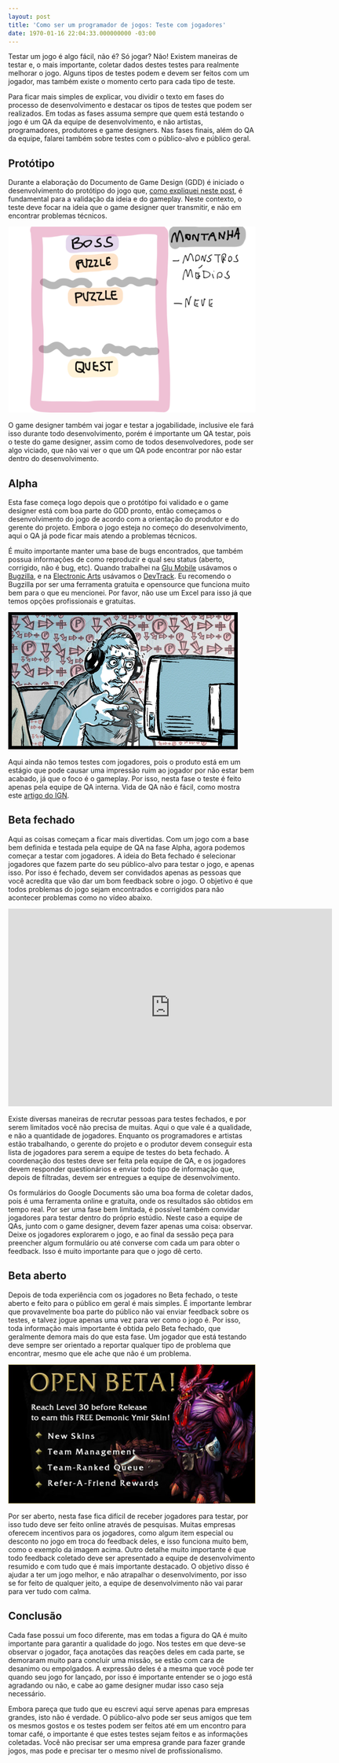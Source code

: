 ```yaml
---
layout: post
title: 'Como ser um programador de jogos: Teste com jogadores'
date: 1970-01-16 22:04:33.000000000 -03:00
---
```


Testar um jogo é algo fácil, não é? Só jogar? Não! Existem maneiras de testar e, o mais importante, coletar dados destes testes para realmente melhorar o jogo. Alguns tipos de testes podem e devem ser feitos com um jogador, mas também existe o momento certo para cada tipo de teste.

Para ficar mais simples de explicar, vou dividir o texto em fases do processo de desenvolvimento e destacar os tipos de testes que podem ser realizados. Em todas as fases assuma sempre que quem está testando o jogo é um QA da equipe de desenvolvimento, e não artistas, programadores, produtores e game designers. Nas fases finais, além do QA da equipe, falarei também sobre testes com o público-alvo e público geral.


## **Protótipo**

Durante a elaboração do Documento de Game Design (GDD) é iniciado o desenvolvimento do protótipo do jogo que, [como expliquei neste post](http://gamedeveloper.com.br/blog/2013/10/09/como-ser-um-programador-de-jogos-prototipos/ "Protótipos"), é fundamental para a validação da ideia e do gameplay. Neste contexto, o teste deve focar na ideia que o game designer quer transmitir, e não em encontrar problemas técnicos.

![](../content/images/2013/12/Insert-Coin-Page-5.png "Protótipo")

O game designer também vai jogar e testar a jogabilidade, inclusive ele fará isso durante todo desenvolvimento, porém é importante um QA testar, pois o teste do game designer, assim como de todos desenvolvedores, pode ser algo viciado, que não vai ver o que um QA pode encontrar por não estar dentro do desenvolvimento.


## **Alpha**

Esta fase começa logo depois que o protótipo foi validado e o game designer está com boa parte do GDD pronto, então começamos o desenvolvimento do jogo de acordo com a orientação do produtor e do gerente do projeto. Embora o jogo esteja no começo do desenvolvimento, aqui o QA já pode ficar mais atendo a problemas técnicos.

É muito importante manter uma base de bugs encontrados, que também possua informações de como reproduzir e qual seu status (aberto, corrigido, não é bug, etc). Quando trabalhei na [Glu Mobile](http://www.glu.com "Glu") usávamos o [Bugzilla](http://www.bugzilla.org/ "Bugzilla"), e na [Electronic Arts](http://www.ea.com "EA") usávamos o [DevTrack](http://techexcel.com/products/devtrack/ "DevTRack"). Eu recomendo o Bugzilla por ser uma ferramenta gratuita e opensource que funciona muito bem para o que eu mencionei. Por favor, não use um Excel para isso já que temos opções profissionais e gratuitas.

[![](../content/images/2013/12/Tedious72_1332794749.jpg "QA")](http://www.ign.com/articles/2012/03/29/the-tough-life-of-a-games-tester)

Aqui ainda não temos testes com jogadores, pois o produto está em um estágio que pode causar uma impressão ruim ao jogador por não estar bem acabado, já que o foco é o gameplay. Por isso, nesta fase o teste é feito apenas pela equipe de QA interna. Vida de QA não é fácil, como mostra este [artigo do IGN](http://www.ign.com/articles/2012/03/29/the-tough-life-of-a-games-tester "IGN").


## **Beta fechado**

Aqui as coisas começam a ficar mais divertidas. Com um jogo com a base bem definida e testada pela equipe de QA na fase Alpha, agora podemos começar a testar com jogadores. A ideia do Beta fechado é selecionar jogadores que fazem parte do seu público-alvo para testar o jogo, e apenas isso. Por isso é fechado, devem ser convidados apenas as pessoas que você acredita que vão dar um bom feedback sobre o jogo. O objetivo é que todos problemas do jogo sejam encontrados e corrigidos para não acontecer problemas como no vídeo abaixo.

<span class="embed-youtube" style="text-align:center; display: block;"><iframe allowfullscreen="true" class="youtube-player" frameborder="0" height="402" src="http://www.youtube.com/embed/HdWRTleizFU?version=3&rel=1&fs=1&autohide=2&showsearch=0&showinfo=1&iv_load_policy=1&wmode=transparent" type="text/html" width="660"></iframe></span>

Existe diversas maneiras de recrutar pessoas para testes fechados, e por serem limitados você não precisa de muitas. Aqui o que vale é a qualidade, e não a quantidade de jogadores. Enquanto os programadores e artistas estão trabalhando, o gerente do projeto e o produtor devem conseguir esta lista de jogadores para serem a equipe de testes do beta fechado. A coordenação dos testes deve ser feita pela equipe de QA, e os jogadores devem responder questionários e enviar todo tipo de informação que, depois de filtradas, devem ser entregues a equipe de desenvolvimento.

Os formulários do Google Documents são uma boa forma de coletar dados, pois é uma ferramenta online e gratuita, onde os resultados são obtidos em tempo real. Por ser uma fase bem limitada, é possível também convidar jogadores para testar dentro do próprio estúdio. Neste caso a equipe de QAs, junto com o game designer, devem fazer apenas uma coisa: observar. Deixe os jogadores explorarem o jogo, e ao final da sessão peça para preencher algum formulário ou até converse com cada um para obter o feedback. Isso é muito importante para que o jogo dê certo.


## **Beta aberto**

Depois de toda experiência com os jogadores no Beta fechado, o teste aberto e feito para o público em geral é mais simples. É importante lembrar que provavelmente boa parte do público não vai enviar feedback sobre os testes, e talvez jogue apenas uma vez para ver como o jogo é. Por isso, toda informação mais importante é obtida pelo Beta fechado, que geralmente demora mais do que esta fase. Um jogador que está testando deve sempre ser orientado a reportar qualquer tipo de problema que encontrar, mesmo que ele ache que não é um problema.

![](../content/images/2013/12/open_beta_ymir_skin.jpg)

Por ser aberto, nesta fase fica difícil de receber jogadores para testar, por isso tudo deve ser feito online através de pesquisas. Muitas empresas oferecem incentivos para os jogadores, como algum item especial ou desconto no jogo em troca do feedback deles, e isso funciona muito bem, como o exemplo da imagem acima. Outro detalhe muito importante é que todo feedback coletado deve ser apresentado a equipe de desenvolvimento resumido e com tudo que é mais importante destacado. O objetivo disso é ajudar a ter um jogo melhor, e não atrapalhar o desenvolvimento, por isso se for feito de qualquer jeito, a equipe de desenvolvimento não vai parar para ver tudo com calma.


## **Conclusão**

Cada fase possui um foco diferente, mas em todas a figura do QA é muito importante para garantir a qualidade do jogo. Nos testes em que deve-se observar o jogador, faça anotações das reações deles em cada parte, se demoraram muito para concluir uma missão, se estão com cara de desanimo ou empolgados. A expressão deles é a mesma que você pode ter quando seu jogo for lançado, por isso é importante entender se o jogo está agradando ou não, e cabe ao game designer mudar isso caso seja necessário.

Embora pareça que tudo que eu escrevi aqui serve apenas para empresas grandes, isto não é verdade. O público-alvo pode ser seus amigos que tem os mesmos gostos e os testes podem ser feitos até em um encontro para tomar café, o importante é que estes testes sejam feitos e as informações coletadas. Você não precisar ser uma empresa grande para fazer grande jogos, mas pode e precisar ter o mesmo nível de profissionalismo.


